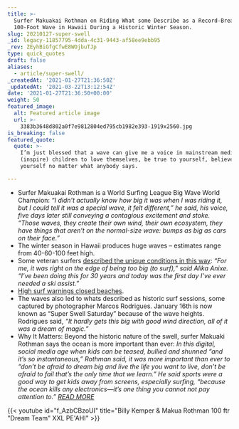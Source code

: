 ```yaml
---
title: >-
  Surfer Makuakai Rothman on Riding What some Describe as a Record-Breaking
  100-Foot Wave in Hawaii During a Historic Winter Season.
slug: 20210127-super-swell
_id: legacy-11857795-4dda-4c31-9443-af58ee9ebb95
_rev: ZEyhBiGfgCfwE8WOjbuTJp
type: quick_quotes
draft: false
aliases:
  - article/super-swell/
_createdAt: '2021-01-27T21:36:50Z'
_updatedAt: '2021-03-22T13:12:54Z'
date: '2021-01-27T21:36:50+00:00'
weight: 50
featured_image:
  alt: Featured article image
  url: >-
    3383b3648d802a0f7e9812804ed795cb1982e393-1919x2560.jpg
is_breaking: false
featured_quote:
  quote: >-
    I’m just blessed that a wave can give me a voice in mainstream media to
    (inspire) children to love themselves, be true to yourself, believe in
    yourself no matter what anybody says.

---
```

* Surfer Makuakai Rothman is a World Surfing League Big Wave World Champion: _“I didn’t actually know how big it was when I was riding it, but I could tell it was a special wave, it felt different,” he said, his voice, five days later still conveying a contagious excitement and stoke. “Those waves, they create their own wind, their own ecosystem, they have things that aren’t on the normal-size wave: bumps as big as cars on their face.”_
* The winter season in Hawaii produces huge waves – estimates range from 40-60-100 feet high.
* Some veteran surfers [described the unique conditions in this way](https://www.khon2.com/local-news/biggest-swell-in-years-hits-oahus-north-shore/): _“For me, it was right on the edge of being too big (to surf),” said Alika Anixe. “I’ve been doing this for 30 years and today was the first day I’ve ever needed a ski assist.”_
* [High surf warnings closed beaches](https://www.hawaiinewsnow.com/2021/01/17/warning-level-swell-draws-curious-onlookers-oahus-north-shore-keeps-ocean-safety-busy/).
* The waves also led to whats described as historic surf sessions, some captured by photographer Marcos Rodrigues. January 16th is now known as “Super Swell Saturday” because of the wave heights. Rodrigues said, _“It hardly gets this big with good wind direction, all of it was a dream of magic.”_
* Why It Matters: Beyond the historic nature of the swell, surfer Makuaki Rothman says the ocean is more important than ever: _In this digital, social media age when kids can be teased, bullied and shunned “and it’s so instantaneous,” Rothman said, it was more important than ever to “don’t be afraid to dream big and live the life you want to live, don’t be afraid to fail that’s the only time that we learn.” He said sports were a good way to get kids away from screens, especially surfing, “because the ocean kills any electronics—it’s one thing you cannot not pay attention to.” [READ MORE](https://www.staradvertiser.com/2021/01/22/breaking-news/hawaiian-surfer-makua-rothman-masters-an-estimated-100-foot-wave-at-jaws/?utm_campaign=later-linkinbio-staradvertiser&utm_content=later-13786810&utm_medium=social&utm_source=instagram)_

{{< youtube id="f_AzbCBzoUI" title="Billy Kemper & Makua Rothman 100 ftr "Dream Team" XXL PE'AHI" >}}